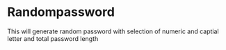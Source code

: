 # Randompassword
This will generate random password with selection of numeric and captial letter and total password length

